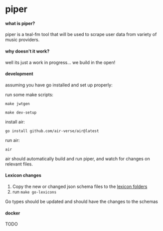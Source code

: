 # piper

#### what is piper?

piper is a teal-fm tool that will be used to scrape user data from variety of
music providers.

#### why doesn't it work?

well its just a work in progress... we build in the open!

#### development

assuming you have go installed and set up properly:

run some make scripts:

```
make jwtgen

make dev-setup
```

install air:

```
go install github.com/air-verse/air@latest
```

run air:

```
air
```

air should automatically build and run piper, and watch for changes on relevant files.

#### Lexicon changes
1. Copy the new or changed json schema files to the [lexicon folders](./lexicons)
2. run `make go-lexicons`

Go types should be updated and should have the changes to the schemas 

#### docker

TODO


